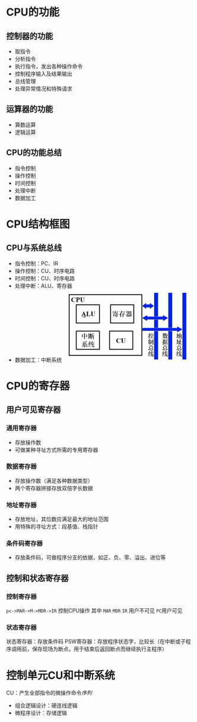 # CPU的功能
## 控制器的功能
- 取指令
- 分析指令
- 执行指令，发出各种操作命令
- 控制程序输入及结果输出
- 总线管理
- 处理异常情况和特殊请求

## 运算器的功能
- 算数运算
- 逻辑运算

## CPU的功能总结
- 指令控制
- 操作控制
- 时间控制
- 处理中断
- 数据加工

# CPU结构框图

## CPU与系统总线
- 指令控制：PC、IR
- 操作控制：CU、时序电路
- 时间控制：CU、时序电路
- 处理中断：ALU、寄存器
- 数据加工：中断系统
![20240303095607.png](../../attachment/Pasted%20image%2020240303095607.png)

# CPU的寄存器
## 用户可见寄存器
### 通用寄存器
- 存放操作数
- 可做某种寻址方式所需的专用寄存器
### 数据寄存器
- 存放操作数（满足各种数据类型）
- 两个寄存器拼接存放双倍字长数据
### 地址寄存器
- 存放地址，其位数应满足最大的地址范围
- 用特殊的寻址方式：段基值、栈指针
### 条件码寄存器
- 存放条件码，可做程序分支的依据，如正、负、零、溢出、进位等

## 控制和状态寄存器
### 控制寄存器
`pc->MAR->M->MDR->IR`
控制CPU操作
其中 `MAR` `MDR` `IR` 用户不可见
`PC`用户可见
###  状态寄存器
状态寄存器：存放条件码
PSW寄存器：存放程序状态字，比较长（在中断或子程序调用前，保存现场为断点，用于结束后返回断点而继续执行主程序）

# 控制单元CU和中断系统
CU：产生全部指令的微操作命令*序列*
- 组合逻辑设计：硬连线逻辑
- 微程序设计：存储逻辑

